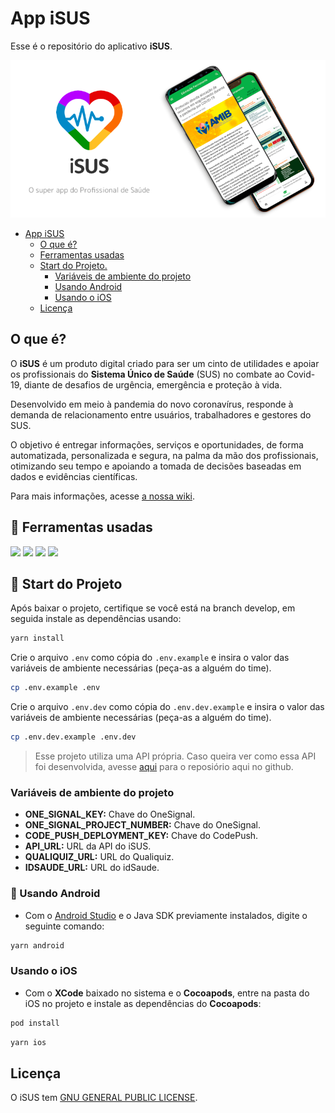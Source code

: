 # App iSUS

Esse é o repositório do aplicativo **iSUS**.

<img src=".github/banner.png">

- [App iSUS](#app-isus)
  - [O que é?](#o-que-é)
  - [Ferramentas usadas](#🧰-ferramentas-usadas)
  - [Start do Projeto.](#🚀-start-do-projeto)
    - [Variáveis de ambiente do projeto](#variáveis-de-ambiente-do-projeto)
    - [Usando Android](#🤖-usando-android)
    - [Usando o iOS](#usando-o-ios)
  - [Licença](#licença)

## O que é?

O **iSUS** é um produto digital criado para ser um cinto de utilidades e apoiar os profissionais do **Sistema Único de Saúde** (SUS) no combate ao Covid-19, diante de desafios de urgência, emergência e proteção à vida.

Desenvolvido em meio à pandemia do novo coronavírus, responde à demanda de relacionamento entre usuários, trabalhadores e gestores do SUS.

O objetivo é entregar informações, serviços e oportunidades, de forma automatizada, personalizada e segura, na palma da mão dos profissionais, otimizando seu tempo e apoiando a tomada de decisões baseadas em dados e evidências científicas.

Para mais informações, acesse [a nossa wiki](https://github.com/EscolaDeSaudePublica/isus-app/wiki).

## 🧰 Ferramentas usadas

<div>
<img src="https://cdn.jsdelivr.net/gh/devicons/devicon/icons/nodejs/nodejs-original-wordmark.svg" height="48px" />
<img src="https://cdn.jsdelivr.net/gh/devicons/devicon/icons/javascript/javascript-original.svg" height="48px" />
<img src="https://cdn.jsdelivr.net/gh/devicons/devicon/icons/react/react-original-wordmark.svg" height="48px" />
<img src="https://cdn.jsdelivr.net/gh/devicons/devicon/icons/vscode/vscode-original.svg" height="48px" />
</div>

## 🚀 Start do Projeto

Após baixar o projeto, certifique se você está na branch develop, em seguida instale as dependências usando:

```bash
yarn install
```

Crie o arquivo `.env` como cópia do `.env.example` e insira o valor das variáveis de ambiente necessárias (peça-as a alguém do time).

```bash
cp .env.example .env
```

Crie o arquivo `.env.dev` como cópia do `.env.dev.example` e insira o valor das variáveis de ambiente necessárias (peça-as a alguém do time).

```bash
cp .env.dev.example .env.dev
```

> Esse projeto utiliza uma API própria. Caso queira ver como essa API foi desenvolvida, avesse [aqui](https://github.com/EscolaDeSaudePublica/isus-api) para o reposiório aqui no github.

### Variáveis de ambiente do projeto

- **ONE_SIGNAL_KEY:** Chave do OneSignal.
- **ONE_SIGNAL_PROJECT_NUMBER:** Chave do OneSignal.
- **CODE_PUSH_DEPLOYMENT_KEY:** Chave do CodePush.
- **API_URL:** URL da API do iSUS.
- **QUALIQUIZ_URL:** URL do Qualiquiz.
- **IDSAUDE_URL:** URL do idSaude.

### 🤖 Usando Android

- Com o [Android Studio](https://developer.android.com/studio) e o Java SDK previamente instalados, digite o seguinte comando:

```bash
yarn android
```

### Usando o iOS

- Com o **XCode** baixado no sistema e o **Cocoapods**, entre na pasta do iOS no projeto e instale as dependências do **Cocoapods**:

```bash
pod install
```

```bash
yarn ios
```

## Licença

O iSUS tem [GNU GENERAL PUBLIC LICENSE](./LICENSE).

